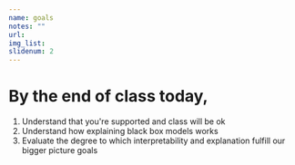 ```yaml
---
name: goals
notes: ""
url: 
img_list: 
slidenum: 2
---
```



# By the end of class today,

1. Understand that you're supported and class will be ok
1. Understand how explaining black box models works
1. Evaluate the degree to which interpretability and explanation fulfill our bigger picture goals


